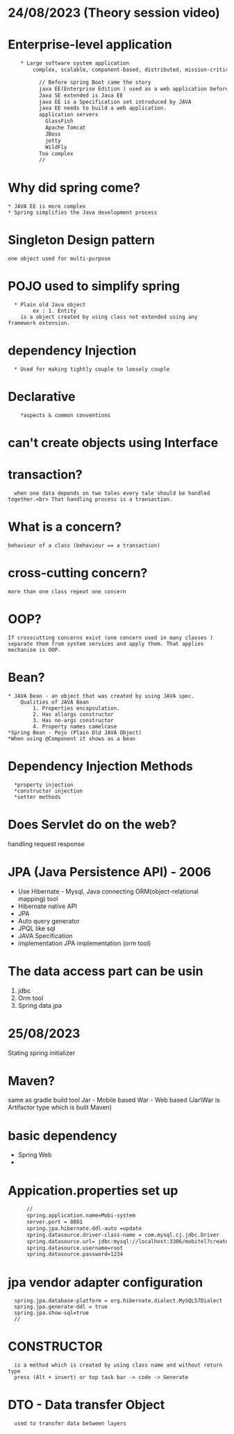 # 24/08/2023 (Theory session video)

# Enterprise-level application
```txt
    * Large software system application
        complex, scalable, component-based, distributed, mission-critical.

          // Before spring Boot came the story
          java EE(Enterprise Edition ) used as a web application before spring 
          Java SE extended is Java EE 
          java EE is a Specification set introduced by JAVA
          java EE needs to build a web application.
          application servers
            GlassFish
            Apache Tomcat
            JBoss
            jetty
            WildFly
          Too complex
          //
```
# Why did spring come? 
    * JAVA EE is more complex 
    * Spring simplifies the Java development process 
# Singleton Design pattern
    one object used for multi-purpose
 
# POJO used to simplify spring
      * Plain old Java object 
            ex : 1. Entity
        is a object created by using class not extended using any framework extension.

# dependency Injection
      * Used for making tightly couple to loosely couple
# Declarative 
        *aspects & common conventions
# can't create objects using Interface 
# transaction?
      when one data depends on two tales every tale should be handled together.<br> That handling process is a transaction. 
# What is a concern?
    behaviour of a class (behaviour == a transaction)  
# cross-cutting concern?
    more than one class repeat one concern 
# OOP?
    If crosscutting concerns exist (one concern used in many classes ) separate them from system services and apply them. That applies mechanism is OOP. 
# Bean?
    * JAVA Bean - an object that was created by using JAVA spec.
        Qualities of JAVA Bean 
            1. Properties encapsulation.
            2. Has allargs constructor  
            3. Has no-args constructor
            4. Property names camelcase 
    *Spring Bean - Pojo (Plain Old JAVA Object)
    *When using @Component it shows as a bean
# Dependency Injection Methods
      *property injection
      *constructor injection
      *setter methods
# Does Servlet do on the web?
   handling request response 

# JPA (Java Persistence API) - 2006 
   * Use Hibernate - Mysql, Java connecting ORM(object-relational mapping) tool 
   * Hibernate native API 
   * JPA
   * Auto query generator 
   * JPQL like sql
   * JAVA Specification
   * implementation 
         JPA implementation (orm tool)
# The data access part can be usin
   1. jdbc
   2. Orm tool
   3. Spring data jpa

# 25/08/2023

Stating spring initializer
# Maven? 
   same as gradle
   build tool
Jar - Mobile based
War - Web based
(Jar\War is Artifactor type which is built Maven)

# basic dependency
   * Spring Web
   * 
# Appication.properties set up
```xml
      //
      spring.application.name=Mobi-system
      server.port = 8081
      spring.jpa.hibernate.ddl-auto =update
      spring.datasource.driver-class-name = com.mysql.cj.jdbc.Driver
      spring.datasource.url= jdbc:mysql://localhost:3306/mobitel?createDatabaseIfNotExist=true
      spring.datasource.username=root
      spring.datasource.password=1234
```  
# jpa vendor adapter configuration
      
      spring.jpa.database-platform = org.hibernate.dialect.MySQL57Dialect
      spring.jpa.generate-ddl = true
      spring.jpa.show-sql=true
      //

# CONSTRUCTOR 
      is a method which is created by using class name and without return type
      press (Alt + insert) or top task bar -> code -> Generate
# DTO - Data transfer Object
      used to transfer data between layers


      

